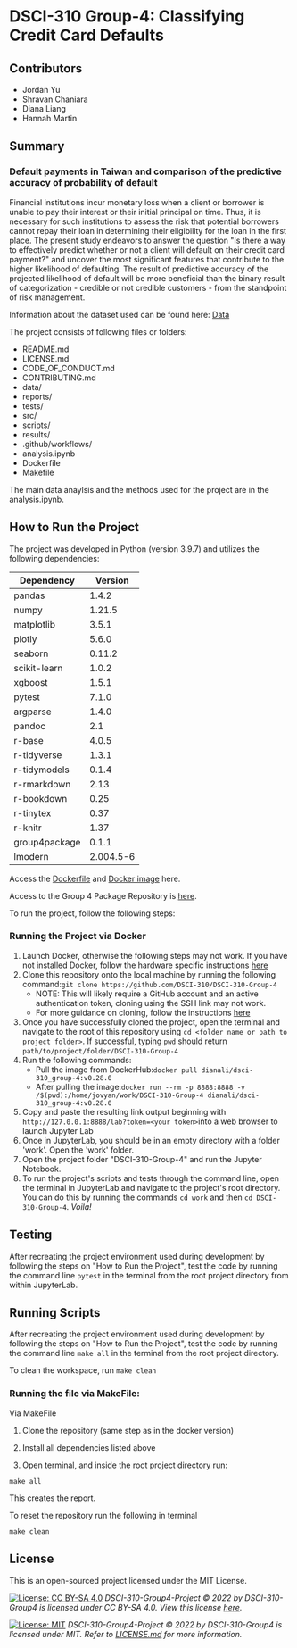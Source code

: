 # DSCI-310 Group-4: Classifying Credit Card Defaults

## Contributors

* Jordan Yu
* Shravan Chaniara
* Diana Liang
* Hannah Martin

## Summary
### Default payments in Taiwan and comparison of the predictive accuracy of probability of default

Financial institutions incur monetary loss when a client or borrower is unable to pay their interest or their initial principal on time. Thus, it is necessary for such institutions to assess the risk that potential borrowers cannot repay their loan in determining their eligibility for the loan in the first place. The present study endeavors to answer the question "Is there a way to effectively predict whether or not a client will default on their credit card payment?" and uncover the most significant features that contribute to the higher likelihood of defaulting. The result of predictive accuracy of the projected likelihood of default will be more beneficial than the binary result of categorization - credible or not credible customers - from the standpoint of risk management.

Information about the dataset used can be found here:
[Data](https://archive.ics.uci.edu/ml/datasets/default+of+credit+card+clients)

The project consists of following files or folders:
* README.md
* LICENSE.md
* CODE_OF_CONDUCT.md
* CONTRIBUTING.md
* data/
* reports/
* tests/
* src/
* scripts/
* results/
* .github/workflows/
* analysis.ipynb
* Dockerfile
* Makefile

The main data anaylsis and the methods used for the project are in the analysis.ipynb.

## How to Run the Project
The project was developed in Python (version 3.9.7) and utilizes the following dependencies:

|Dependency   |   Version  |
|-------------|------------|
|pandas       |   1.4.2    |
|numpy        |   1.21.5   |
|matplotlib   |   3.5.1    |
|plotly       |   5.6.0    |
|seaborn      |   0.11.2   |
|scikit-learn |   1.0.2    |
|xgboost      |   1.5.1    |
|pytest       |   7.1.0    |
|argparse     |   1.4.0    |
|pandoc       |   2.1      |
|r-base       |   4.0.5    |
|r-tidyverse  |   1.3.1    |
|r-tidymodels |   0.1.4    |
|r-rmarkdown  |   2.13     |
|r-bookdown   |   0.25     |
|r-tinytex    |   0.37     |
|r-knitr      |   1.37     |
|group4package|   0.1.1    |
|lmodern      |   2.004.5-6|

Access the [Dockerfile](https://github.com/DSCI-310/DSCI-310-Group-4/blob/main/Dockerfile) and [Docker image](https://hub.docker.com/repository/docker/dianali/dsci-310_group-4) here.

Access to the Group 4 Package Repository is [here](https://github.com/DSCI-310/Group-4-Package).

To run the project, follow the following steps:

### Running the Project via Docker

1. Launch Docker, otherwise the following steps may not work. If you have not installed Docker, follow the hardware specific instructions [here](https://docs.docker.com/get-docker/)
2. Clone this repository onto the local machine by running the following command:```git clone https://github.com/DSCI-310/DSCI-310-Group-4```
   + NOTE: This will likely require a GitHub account and an active authentication token, cloning using the SSH link may not work.
   + For more guidance on cloning, follow the instructions [here](https://docs.github.com/en/repositories/creating-and-managing-repositories/cloning-a-repository)
3. Once you have successfully cloned the project, open the terminal and navigate to the root of this repository using ```cd <folder name or path to project folder>```. If successful, typing ```pwd``` should return ```path/to/project/folder/DSCI-310-Group-4```
4. Run the following commands:
   + Pull the image from DockerHub:```docker pull dianali/dsci-310_group-4:v0.28.0```
   + After pulling the image:```docker run --rm -p 8888:8888 -v /$(pwd):/home/jovyan/work/DSCI-310-Group-4 dianali/dsci-310_group-4:v0.28.0``` 
5. Copy and paste the resulting link output beginning with `http://127.0.0.1:8888/lab?token=<your token>`into a web browser to launch Jupyter Lab  
6. Once in JupyterLab, you should be in an empty directory with a folder 'work'. Open the 'work' folder.
7. Open the project folder "DSCI-310-Group-4" and run the Jupyter Notebook. 
8. To run the project's scripts and tests through the command line, open the terminal in JupyterLab and navigate to the project's root directory. You can do this by running the commands ```cd work``` and then ```cd DSCI-310-Group-4```. *Voila!*

## Testing
After recreating the project environment used during development by following the steps on "How to Run the Project", test the code by running the command line ```pytest``` in the terminal from the root project directory from within JupyterLab.

## Running Scripts
After recreating the project environment used during development by following the steps on "How to Run the Project", test the code by running the command line ```make all``` in the terminal from the root project directory.

To clean the workspace, run ```make clean```

### Running the file via MakeFile:

Via MakeFile
1. Clone the repository (same step as in the docker version)

2. Install all dependencies listed above

3. Open terminal, and inside the root project directory run: 

```make all```

 This creates the report.

To reset the repository run the following in terminal 

```make clean```


## License
This is an open-sourced project licensed under the MIT License.

[![License: CC BY-SA  4.0](https://img.shields.io/badge/License-CC_BY--SA_4.0-lightgrey.svg)](https://creativecommons.org/licenses/by-sa/4.0/) 
*DSCI-310-Group4-Project © 2022 by DSCI-310-Group4 is licensed under CC BY-SA 4.0. View this license [here](http://creativecommons.org/licenses/by-sa/4.0/).*

[![License: MIT](https://img.shields.io/badge/License-MIT-yellow.svg)](https://opensource.org/licenses/MIT) 
*DSCI-310-Group4-Project © 2022 by DSCI-310-Group4 is licensed under MIT. Refer to [LICENSE.md](https://github.com/DSCI-310/DSCI-310-Group-4/blob/main/LICENSE.md) for more information.*
